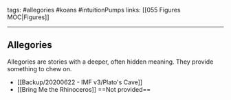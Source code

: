 tags: #allegories #koans #intuitionPumps 
links: [[055 Figures MOC|Figures]]

---
## Allegories
Allegories are stories with a deeper, often hidden meaning. They provide something to chew on.

- [[Backup/20200622 - IMF v3/Plato's Cave]]
- [[Bring Me the Rhinoceros]] ==Not provided==